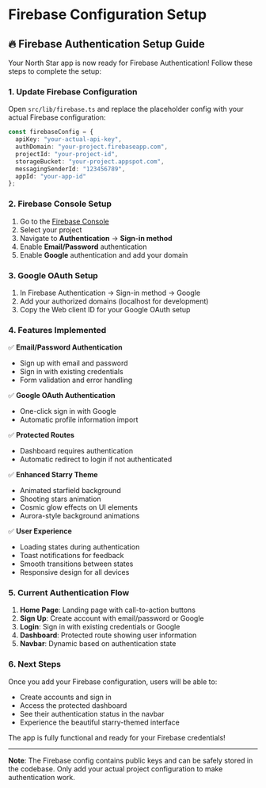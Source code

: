 # Firebase Configuration Setup

## 🔥 Firebase Authentication Setup Guide

Your North Star app is now ready for Firebase Authentication! Follow these steps to complete the setup:

### 1. Update Firebase Configuration

Open `src/lib/firebase.ts` and replace the placeholder config with your actual Firebase configuration:

```typescript
const firebaseConfig = {
  apiKey: "your-actual-api-key",
  authDomain: "your-project.firebaseapp.com", 
  projectId: "your-project-id",
  storageBucket: "your-project.appspot.com",
  messagingSenderId: "123456789",
  appId: "your-app-id"
};
```

### 2. Firebase Console Setup

1. Go to the [Firebase Console](https://console.firebase.google.com/)
2. Select your project
3. Navigate to **Authentication** → **Sign-in method**
4. Enable **Email/Password** authentication
5. Enable **Google** authentication and add your domain

### 3. Google OAuth Setup

1. In Firebase Authentication → Sign-in method → Google
2. Add your authorized domains (localhost for development)
3. Copy the Web client ID for your Google OAuth setup

### 4. Features Implemented

✅ **Email/Password Authentication**
- Sign up with email and password
- Sign in with existing credentials
- Form validation and error handling

✅ **Google OAuth Authentication** 
- One-click sign in with Google
- Automatic profile information import

✅ **Protected Routes**
- Dashboard requires authentication
- Automatic redirect to login if not authenticated

✅ **Enhanced Starry Theme**
- Animated starfield background
- Shooting stars animation
- Cosmic glow effects on UI elements
- Aurora-style background animations

✅ **User Experience**
- Loading states during authentication
- Toast notifications for feedback
- Smooth transitions between states
- Responsive design for all devices

### 5. Current Authentication Flow

1. **Home Page**: Landing page with call-to-action buttons
2. **Sign Up**: Create account with email/password or Google
3. **Login**: Sign in with existing credentials or Google  
4. **Dashboard**: Protected route showing user information
5. **Navbar**: Dynamic based on authentication state

### 6. Next Steps

Once you add your Firebase configuration, users will be able to:
- Create accounts and sign in
- Access the protected dashboard
- See their authentication status in the navbar
- Experience the beautiful starry-themed interface

The app is fully functional and ready for your Firebase credentials!

---

**Note**: The Firebase config contains public keys and can be safely stored in the codebase. Only add your actual project configuration to make authentication work.